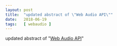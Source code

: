 ```yaml
---
layout: post
title:  "updated abstract of \"Web Audio API\""
date:   2018-06-19
tags:   [ webaudio ]
---
```


updated abstract of "[Web Audio API](/spec/webaudio)"

